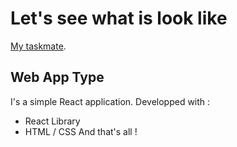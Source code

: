 # Let's see what is look like

[My taskmate](gitdrinou-taskmate.netlify.app).

## Web App Type

I's a simple React application.
Developped with : 
- React Library
- HTML / CSS
And that's all !
